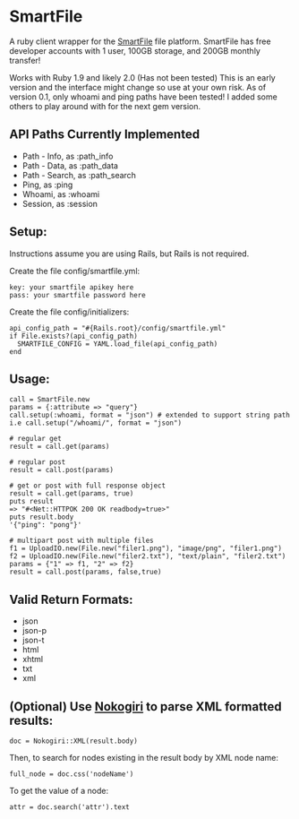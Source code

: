 # SmartFile

A ruby client wrapper for the [SmartFile](http://smartfile.com) file platform.
SmartFile has free developer accounts with 1 user, 100GB storage, and 200GB monthly transfer!

Works with Ruby 1.9 and likely 2.0 (Has not been tested)
This is an early version and the interface might change so use at your own risk.
As of version 0.1, only whoami and ping paths have been tested! I added some others to play around with for the next gem version.

## API Paths Currently Implemented

  - Path - Info, as :path_info
  - Path - Data, as :path_data
  - Path - Search, as :path_search
  - Ping, as :ping
  - Whoami, as :whoami
  - Session, as :session

## Setup:

Instructions assume you are using Rails, but Rails is not required. 

Create the file config/smartfile.yml:

    key: your smartfile apikey here
    pass: your smartfile password here

Create the file config/initializers:

    api_config_path = "#{Rails.root}/config/smartfile.yml"
    if File.exists?(api_config_path)
      SMARTFILE_CONFIG = YAML.load_file(api_config_path)
    end

## Usage:

    call = SmartFile.new
    params = {:attribute => "query"}
    call.setup(:whoami, format = "json") # extended to support string path i.e call.setup("/whoami/", format = "json")
    
    # regular get
    result = call.get(params)
    
    # regular post
    result = call.post(params)
    
    # get or post with full response object
    result = call.get(params, true)
    puts result
    => "#<Net::HTTPOK 200 OK readbody=true>"
    puts result.body
    '{"ping": "pong"}'

    # multipart post with multiple files
    f1 = UploadIO.new(File.new("filer1.png"), "image/png", "filer1.png")
    f2 = UploadIO.new(File.new("filer2.txt"), "text/plain", "filer2.txt")
    params = {"1" => f1, "2" => f2}
    result = call.post(params, false,true)




## Valid Return Formats: 
  - json
  - json-p
  - json-t
  - html
  - xhtml
  - txt 
  - xml

## (Optional) Use [Nokogiri](http://nokogiri.org/) to parse XML formatted results:

    doc = Nokogiri::XML(result.body)

Then, to search for nodes existing in the result body by XML node name:

    full_node = doc.css('nodeName')

To get the value of a node:

    attr = doc.search('attr').text